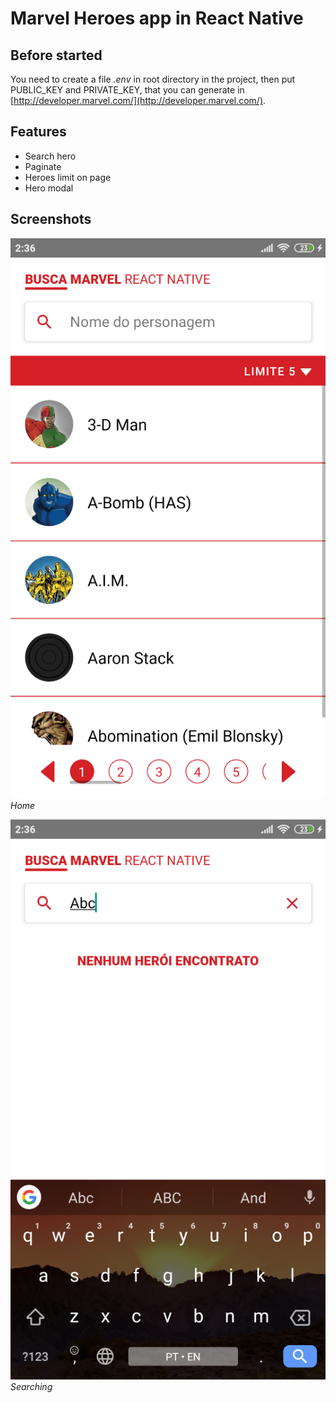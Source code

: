 # Marvel Heroes app in React Native

## Before started

You need to create a file _.env_ in root directory in the project, then put PUBLIC_KEY and PRIVATE_KEY, that you can generate in [http://developer.marvel.com/](http://developer.marvel.com/).

## Features

- Search hero
- Paginate
- Heroes limit on page
- Hero modal

## Screenshots

![](./screenshots/1-home.png)
_Home_

![](./screenshots/2-search.png)
_Searching_
